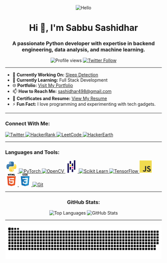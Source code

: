 <p align="center">
  <img src="https://media.giphy.com/media/du3J3cXyzhj75IOgvA/giphy.gif" alt="Hello">
</p>

<h1 align="center">Hi 👋, I'm Sabbu Sashidhar</h1>
<h3 align="center">A passionate Python developer with expertise in backend engineering, data analysis, and machine learning.</h3>

<p align="center">
  <img src="https://komarev.com/ghpvc/?username=sashidhar498&label=Profile%20views&color=0e75b6&style=flat" alt="Profile views" />
  <a href="https://twitter.com/sashidh51920793" target="blank">
    <img src="https://img.shields.io/twitter/follow/sashidh51920793?logo=twitter&style=for-the-badge" alt="Twitter Follow" />
  </a>
</p>

---
- 🔭 **Currently Working On:** [Sleep Detection](https://github.com/sashidhar498/Sleep_detection)  
- 🌱 **Currently Learning:** Full Stack Development  
- 🌐 **Portfolio:** [Visit My Portfolio](https://sashidhar498.github.io/Portfolio/)  
- 📫 **How to Reach Me:** sashidhar498@gmail.com  
- 📄 **Certificates and Resume:** [View My Resume](https://drive.google.com/drive/folders/13Mq3WE22nnezQRNv9ViIIOr3leOyKALU?usp=sharing)  
- ⚡ **Fun Fact:** I love programming and experimenting with tech gadgets.

---

<h3 align="left">Connect With Me:</h3>
<p align="left">
  <a href="https://twitter.com/sashidh51920793" target="_blank">
    <img src="https://raw.githubusercontent.com/rahuldkjain/github-profile-readme-generator/master/src/images/icons/Social/twitter.svg" alt="Twitter" height="40" width="40" />
  </a>
  <a href="https://www.hackerrank.com/sashidhar498" target="_blank">
    <img src="https://raw.githubusercontent.com/rahuldkjain/github-profile-readme-generator/master/src/images/icons/Social/hackerrank.svg" alt="HackerRank" height="40" width="40" />
  </a>
  <a href="https://www.leetcode.com/sashidhar498" target="_blank">
    <img src="https://raw.githubusercontent.com/rahuldkjain/github-profile-readme-generator/master/src/images/icons/Social/leet-code.svg" alt="LeetCode" height="40" width="40" />
  </a>
  <a href="https://www.hackerearth.com/@sashidhar498" target="_blank">
    <img src="https://raw.githubusercontent.com/rahuldkjain/github-profile-readme-generator/master/src/images/icons/Social/hackerearth.svg" alt="HackerEarth" height="40" width="40" />
  </a>
</p>

---

<h3 align="left">Languages and Tools:</h3>
<p align="left">
  <a href="https://www.python.org" target="_blank" rel="noreferrer">
    <img src="https://raw.githubusercontent.com/devicons/devicon/master/icons/python/python-original.svg" alt="Python" width="40" height="40" />
  </a>
  <a href="https://pytorch.org/" target="_blank" rel="noreferrer">
    <img src="https://www.vectorlogo.zone/logos/pytorch/pytorch-icon.svg" alt="PyTorch" width="40" height="40" />
  </a>
  <a href="https://opencv.org/" target="_blank" rel="noreferrer">
    <img src="https://www.vectorlogo.zone/logos/opencv/opencv-icon.svg" alt="OpenCV" width="40" height="40" />
  </a>
  <a href="https://pandas.pydata.org/" target="_blank" rel="noreferrer">
    <img src="https://raw.githubusercontent.com/devicons/devicon/2ae2a900d2f041da66e950e4d48052658d850630/icons/pandas/pandas-original.svg" alt="Pandas" width="40" height="40" />
  </a>
  <a href="https://scikit-learn.org/" target="_blank" rel="noreferrer">
    <img src="https://upload.wikimedia.org/wikipedia/commons/0/05/Scikit_learn_logo_small.svg" alt="Scikit Learn" width="40" height="40" />
  </a>
  <a href="https://www.tensorflow.org" target="_blank" rel="noreferrer">
    <img src="https://www.vectorlogo.zone/logos/tensorflow/tensorflow-icon.svg" alt="TensorFlow" width="40" height="40" />
  </a>
  <a href="https://developer.mozilla.org/en-US/docs/Web/JavaScript" target="_blank" rel="noreferrer">
    <img src="https://raw.githubusercontent.com/devicons/devicon/master/icons/javascript/javascript-original.svg" alt="JavaScript" width="40" height="40" />
  </a>
  <a href="https://www.w3schools.com/html/" target="_blank" rel="noreferrer">
    <img src="https://raw.githubusercontent.com/devicons/devicon/master/icons/html5/html5-original-wordmark.svg" alt="HTML5" width="40" height="40" />
  </a>
  <a href="https://www.w3schools.com/css/" target="_blank" rel="noreferrer">
    <img src="https://raw.githubusercontent.com/devicons/devicon/master/icons/css3/css3-original-wordmark.svg" alt="CSS3" width="40" height="40" />
  </a>
  <a href="https://git-scm.com/" target="_blank" rel="noreferrer">
    <img src="https://www.vectorlogo.zone/logos/git-scm/git-scm-icon.svg" alt="Git" width="40" height="40" />
  </a>
</p>

---

<h3 align="center">GitHub Stats:</h3>
<p align="center">
  <img src="https://github-readme-stats.vercel.app/api/top-langs?username=sashidhar498&show_icons=true&locale=en&layout=compact&theme=dracula" alt="Top Languages" />
  <img src="https://github-readme-stats.vercel.app/api?username=sashidhar498&show_icons=true&locale=en&theme=dracula" alt="GitHub Stats" />
</p>

---

<p align="center">
  <img src="https://raw.githubusercontent.com/sashidhar498/sashidhar498/output/snake.svg" alt="Snake Animation" />
</p>
